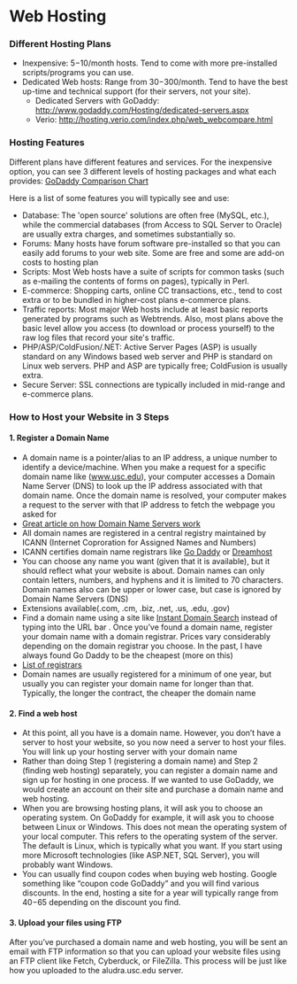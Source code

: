 Web Hosting
===========

### Different Hosting Plans

* Inexpensive: $5-$10/month hosts. Tend to come with more pre-installed scripts/programs you can use.
* Dedicated Web hosts: Range from $30-$300/month. Tend to have the best up-time and technical support (for their servers, not your site).
	* Dedicated Servers with GoDaddy: http://www.godaddy.com/Hosting/dedicated-servers.aspx
	* Verio: http://hosting.verio.com/index.php/web_webcompare.html
	      
	    
### Hosting Features

Different plans have different features and services. For the inexpensive option, you can see 3 different levels of hosting packages and what each provides: [GoDaddy Comparison Chart](http://www.godaddy.com/hosting/web-hosting.aspx?ci=8971G)

Here is a list of some features you will typically see and use:

* Database: The 'open source' solutions are often free (MySQL, etc.), while the commercial databases (from Access to SQL Server to Oracle) are usually extra charges, and sometimes substantially so.
* Forums: Many hosts have forum software pre-installed so that you can easily add forums to your web site. Some are free and some are add-on costs to hosting plan
* Scripts: Most Web hosts have a suite of scripts for common tasks (such as e-mailing the contents of forms on pages), typically in Perl. 
* E-commerce: Shopping carts, online CC transactions, etc., tend to cost extra or to be bundled in higher-cost plans e-commerce plans.
* Traffic reports: Most major Web hosts include at least basic reports generated by programs such as Webtrends. Also, most plans above the basic level allow you access (to download or process yourself) to the raw log files that record your site's traffic.
* PHP/ASP/ColdFusion/.NET: Active Server Pages (ASP) is usually standard on any Windows based web server and PHP is standard on Linux web servers. PHP and ASP are typically free; ColdFusion is usually extra.
* Secure Server: SSL connections are typically included in mid-range and e-commerce plans.
	  
### How to Host your Website in 3 Steps

#### 1. Register a Domain Name

* A domain name is a pointer/alias to an IP address, a unique number to identify a device/machine. When you make a request for a specific domain name like (www.usc.edu), your computer accesses a Domain Name Server (DNS) to look up the IP address associated with that domain name. Once the domain name is resolved, your computer makes a request to the server with that IP address to fetch the webpage you asked for
* <a href="http://www.howstuffworks.com/dns.htm">Great article on how Domain Name Servers work</a>
* All domain names are registered in a central registry maintained by ICANN (Internet Coproration for Assigned Names and Numbers)
* ICANN certifies domain name registrars like [Go Daddy](http://www.godaddy.com) or [Dreamhost](http://dreamhost.com/)
* You can choose any name you want (given that it is available), but it should reflect what your website is about. Domain names can only contain letters, numbers, and hyphens and it is limited to 70 characters. Domain names also can be upper or lower case, but case is ignored by Domain Name Servers (DNS)
* Extensions available(.com, .cm, .biz, .net, .us, .edu, .gov)
* Find a domain name using a site like <a href="http://instantdomainsearch.com/">Instant Domain Search</a> instead of typing into the URL bar . Once you’ve found a domain name, register your domain name with a domain registrar. Prices vary considerably depending on the domain registrar you choose. In the past, I have always found Go Daddy to be the cheapest (more on this)
* <a href="http://www.internic.net/alpha.html">List of registrars</a>
* Domain names are usually registered for a minimum of one year, but usually you can register your domain name for longer than that. Typically, the longer the contract, the cheaper the domain name


#### 2. Find a web host

* At this point, all you have is a domain name. However, you don’t have a server to host your website, so you now need a server to host your files. You will link up your hosting server with your domain name
* Rather than doing Step 1 (registering a domain name) and Step 2 (finding web hosting) separately, you can register a domain name and sign up for hosting in one process. If we wanted to use GoDaddy, we would create an account on their site and purchase a domain name and web hosting.
* When you are browsing hosting plans, it will ask you to choose an operating system. On GoDaddy for example, it will ask you to choose between Linux or Windows. This does not mean the operating system of your local computer. This refers to the operating system of the server. The default is Linux, which is typically what you want. If you start using more Microsoft technologies (like ASP.NET, SQL Server), you will probably want Windows. 
* You can usually find coupon codes when buying web hosting. Google something like “coupon code GoDaddy” and you will find various discounts. In the end, hosting a site for a year will typically range from $40-$65 depending on the discount you find.

#### 3. Upload your files using FTP

After you’ve purchased a domain name and web hosting, you will be sent an email with FTP information so that you can upload your website files using an FTP client like Fetch, Cyberduck, or FileZilla. This process will be just like how you uploaded to the aludra.usc.edu server.
 